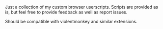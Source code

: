 Just a collection of my custom browser userscripts. Scripts are provided as is, but feel free to provide feedback as well as report issues.

Should be compatible with violentmonkey and similar extensions.
